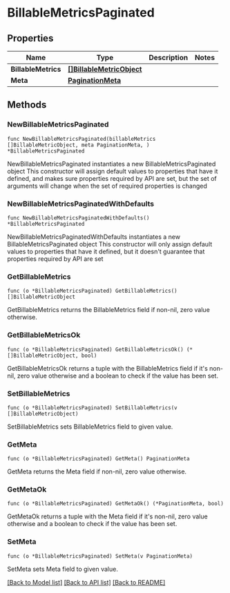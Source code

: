 # BillableMetricsPaginated

## Properties

Name | Type | Description | Notes
------------ | ------------- | ------------- | -------------
**BillableMetrics** | [**[]BillableMetricObject**](BillableMetricObject.md) |  | 
**Meta** | [**PaginationMeta**](PaginationMeta.md) |  | 

## Methods

### NewBillableMetricsPaginated

`func NewBillableMetricsPaginated(billableMetrics []BillableMetricObject, meta PaginationMeta, ) *BillableMetricsPaginated`

NewBillableMetricsPaginated instantiates a new BillableMetricsPaginated object
This constructor will assign default values to properties that have it defined,
and makes sure properties required by API are set, but the set of arguments
will change when the set of required properties is changed

### NewBillableMetricsPaginatedWithDefaults

`func NewBillableMetricsPaginatedWithDefaults() *BillableMetricsPaginated`

NewBillableMetricsPaginatedWithDefaults instantiates a new BillableMetricsPaginated object
This constructor will only assign default values to properties that have it defined,
but it doesn't guarantee that properties required by API are set

### GetBillableMetrics

`func (o *BillableMetricsPaginated) GetBillableMetrics() []BillableMetricObject`

GetBillableMetrics returns the BillableMetrics field if non-nil, zero value otherwise.

### GetBillableMetricsOk

`func (o *BillableMetricsPaginated) GetBillableMetricsOk() (*[]BillableMetricObject, bool)`

GetBillableMetricsOk returns a tuple with the BillableMetrics field if it's non-nil, zero value otherwise
and a boolean to check if the value has been set.

### SetBillableMetrics

`func (o *BillableMetricsPaginated) SetBillableMetrics(v []BillableMetricObject)`

SetBillableMetrics sets BillableMetrics field to given value.


### GetMeta

`func (o *BillableMetricsPaginated) GetMeta() PaginationMeta`

GetMeta returns the Meta field if non-nil, zero value otherwise.

### GetMetaOk

`func (o *BillableMetricsPaginated) GetMetaOk() (*PaginationMeta, bool)`

GetMetaOk returns a tuple with the Meta field if it's non-nil, zero value otherwise
and a boolean to check if the value has been set.

### SetMeta

`func (o *BillableMetricsPaginated) SetMeta(v PaginationMeta)`

SetMeta sets Meta field to given value.



[[Back to Model list]](../README.md#documentation-for-models) [[Back to API list]](../README.md#documentation-for-api-endpoints) [[Back to README]](../README.md)


